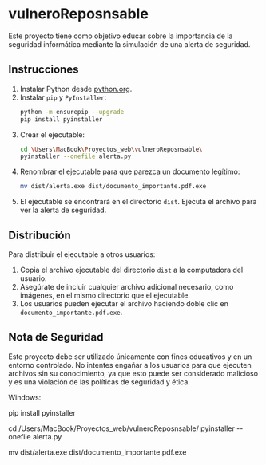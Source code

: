 # vulneroReposnsable

Este proyecto tiene como objetivo educar sobre la importancia de la seguridad informática mediante la simulación de una alerta de seguridad.

## Instrucciones

1. Instalar Python desde [python.org](https://www.python.org/downloads/).
2. Instalar `pip` y `PyInstaller`:
    ```bash
    python -m ensurepip --upgrade
    pip install pyinstaller
    ```
3. Crear el ejecutable:
    ```bash
    cd \Users\MacBook\Proyectos_web\vulneroReposnsable\
    pyinstaller --onefile alerta.py
    ```
4. Renombrar el ejecutable para que parezca un documento legítimo:
    ```bash
    mv dist/alerta.exe dist/documento_importante.pdf.exe
    ```
5. El ejecutable se encontrará en el directorio `dist`. Ejecuta el archivo para ver la alerta de seguridad.

## Distribución

Para distribuir el ejecutable a otros usuarios:

1. Copia el archivo ejecutable del directorio `dist` a la computadora del usuario.
2. Asegúrate de incluir cualquier archivo adicional necesario, como imágenes, en el mismo directorio que el ejecutable.
3. Los usuarios pueden ejecutar el archivo haciendo doble clic en `documento_importante.pdf.exe`.

## Nota de Seguridad

Este proyecto debe ser utilizado únicamente con fines educativos y en un entorno controlado. No intentes engañar a los usuarios para que ejecuten archivos sin su conocimiento, ya que esto puede ser considerado malicioso y es una violación de las políticas de seguridad y ética.


Windows: 

pip install pyinstaller

cd /Users/MacBook/Proyectos_web/vulneroReposnsable/
pyinstaller --onefile alerta.py

mv dist/alerta.exe dist/documento_importante.pdf.exe

